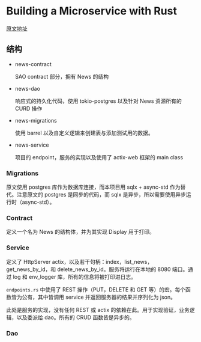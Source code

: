 # Building a Microservice with Rust

[原文地址](https://medium.com/@ilegra/building-a-microservice-with-rust-ef9641cf2331)

## 结构

- news-contract

  SAO contract 部分，拥有 News 的结构

- news-dao

  响应式的持久化代码，使用 tokio-postgres 以及针对 News 资源所有的 CURD 操作

- news-migrations

  使用 barrel 以及自定义逻辑来创建表与添加测试用的数据。

- news-service

  项目的 endpoint，服务的实现以及使用了 actix-web 框架的 main class

### Migrations

原文使用 postgres 库作为数据库连接，而本项目用 sqlx + async-std 作为替代。注意原文的 postgres 是同步的代码，而 sqlx 是异步，所以需要使用异步运行时（async-std）。

### Contract

定义一个名为 News 的结构体，并为其实现 Display 用于打印。

### Service

定义了 HttpServer actix，以及若干句柄：index，list_news，get_news_by_id，和 delete_news_by_id。服务将运行在本地的 8080 端口。通过 log 和 env_logger 库，所有的信息将被打印进日志。

`endpoints.rs` 中使用了 REST 操作（PUT，DELETE 和 GET 等）的宏。每个函数皆为公有，其中皆调用 service 并返回服务器的结果并序列化为 json。

此处是服务的实现，没有任何 REST 或 actix 的依赖在此。用于实现验证，业务逻辑，以及委派给 dao。所有的 CRUD 函数皆是异步的。

### Dao
